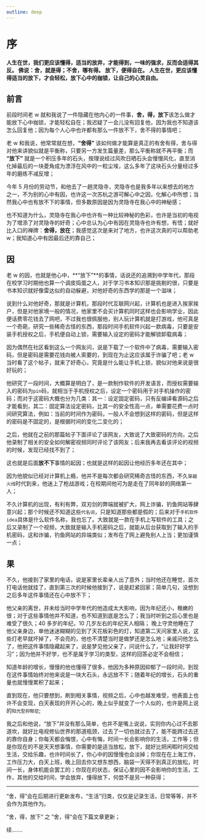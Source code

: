 ```yaml
---
outline: deep
---
```


# 序

**人生在世，我们更应该懂得，适当的放弃，才能得到，一味的强求，反而会适得其反。 佛说：舍，就是得；不舍，哪有得。 放下，便得自在。 人生在世，更应该懂得适当的放下，才会轻松，放下心中的枷锁，让自己的心灵自由。**

## 前言

前段时间老 w 就和我说了一件隐藏在他内心的一件事，**舍，得，放下**该怎么做才能放下心中枷锁，才能轻松自在；我迟疑了一会儿没有回复他，因为我也不知道该怎么回复他；因为每个人心中也许都有那么一件放不下，舍不得的事情吧；

老 w 和我说，他常常就在想，**“舍得”** 该如何做才能算是真正的有舍有得，舍与得对他来讲貌似就是平衡称，只要另一方发生篇量差，那么平衡称就不再平衡；而 **“放下”** 就是一个积压多年的石头，按理说经过风吹日晒石头会慢慢风化，直至消化掉最后的一块菱角成为漂浮在风中的一粒尘埃，这么多年了这块石头分量经过多年的磨练不减反增；

今年 5 月份的劳动节，和他去了一趟灵隐寺，灵隐寺也是我多年以来想去的地方之一，不为别的心中有因，也许这一次苏杭之游可解心中之因，化解心中所想；当然我心中也有放不下的事情，但多数原因是因为灵隐寺在我心中的神秘感；

也不知道为什么，灵隐寺在我心中也许有一种比较神秘的色彩，也许是当初的电视为了增添了对灵隐寺的好奇；心中总认为心中有因在灵隐寺也许有想，有悟；就好比入口的禅牌：**舍得，放在**；我感觉这次是来对了地方，也许这次真的可以帮助老 w；我知道心中有因最后还的靠自己；

## 因

老 w 的因，也就是他心中，**“放下”**的事情，话说还的追溯到中学年代，那段在校学习时期他也算一个调皮捣蛋之人，对于学习书本知识那是挑剔的很，只要是书本知识就好像雷达似的自动躲避，对他好奇的东西学的那是一个滋味；

说到什么对他好奇，那就是计算机，那段时代互联网兴起，计算机也是进入挨家挨户，但是对他家境一般的情况，他家里不会买计算机同时这样也会影响学业，因此便话费零花钱去了网吧，不过我也很佩服他，别人玩计算机就是打游戏，他可真是一个奇葩，研究一些稀奇古怪的东西，那段时间手机软件兴起一款病毒，只要是安装手机授权之后，手机便自动上锁，需要输入设定的密码才能解锁卸载病毒；

因为偶然在社区看到这么一个网友问，说是下载了一个软件中了病毒，需要输入密码，但是密码是需要花钱向被人索要的，到现在为止这应该属于诈骗了吧；老 w 当时看了这个帖子，就来了好奇心，究竟是什么能让手机上锁，貌似对他来说是很好玩的；

他研究了一段时间，大概算是明白了，是一款制作软件的开发语言，而授权需要输入的密码为`pin`码，就相当于手机授权之后，设定一个密码用于对手机操作的密码；而对于这密码大概也分为几类：其一：设定固定密码，只有反编译看源码之后才能看到，其二：固定算法设定密码，比其一的安全性高一点，单需要花费一点时间研究算法，例如：当前的时间作为密码，一般人不会想到这样的密码，但是这样的密码是不固定的，是根据时间的变化二变化的；

之后，他就在之前的那篇帖子下面评论了该网友，大致说了大致密码的方向，之后他录制了相关的安全如何解密视频同时评论了该网友；后来我再去看该评论的视频的时候，发现已经找不到了；

这也就是后面**放不下**事情的起因；也就是这样的起因让他经历多年还在其中；

因为他貌似已经对计算机上瘾，他并不是每次都会研究稀奇古怪的东西，不久`穿越火线`时代到来，他迷上了枪战游戏；在校期间他可为是走在了同年龄的网络第一人；

不久计算机的出现，有利有弊，双刃剑的弊端就被扩大，网上诈骗，钓鱼网站等肆意兴起；那个时候还不知道这些`代名词`，只是知道那些都是假的；后来对于`手机软件idea`具体是什么软件名称，我也忘了。大致就是一款在手机上写软件的工具；之后又录制了一个视频，大致就是输入手机密码之后，就能从后台获取到了输入的手机密码，这和诈骗，钓鱼网站的异端类似；发布在了网上避免别人上当；更加谨慎一点；

## 果

不久，他接到了家里的电话，说是家里长辈亲人出了意外；当时他还在睡觉，首次打电话他就挂了，直到第三次的时候他接到了，说是赶紧回家；简单几句，没想到之后多年这件事情还在心中放不下；

他父亲的离世，并未给当时中学年代的他造成太大影响，因为年纪还小，稚嫩的很；对于这些事情他并不知道，也不知道到底是怎么了；我当时听到之后心里也是难受了很久；40 多岁的年纪，10 几岁左右的年纪天人相隔；
晚上守灵他睡在了他父亲身边，单他迷迷糊糊的见到了天花板彩色的灯，知道第二天问家里人说，这些灯老早就坏掉了，不会亮的，他也不清楚当时是做梦还是怎么地；亲戚问他怎么了，他把这件事情隐藏起来了，说是梦见他父亲了，问说什么了，“让我好好学习”；因为他并不好学，也不是属于学习的类型，这样的回答必定不会相信；

知道年龄的增长，慢慢的他也懂得了很多，他因为多种原因抑郁了一段时间，到现在这件事情始终对他来说是一块大石头，永远放不下；随着年纪的增长，石头的重量也就慢慢累积了起来；

直到现在，他只要想到，刷到相关事情，视频之后，心中也越发难受，他表面上也许不会变现，白天表现的开开心心的，晚上似乎就变了一个人似的，也许是网上说的`阳光型抑郁症`;

我之后和他说，“放下”并没有那么简单，也并不是嘴上说说，实则你内心过不去那道坎，就好比电视修仙世界的那道瓶颈，过去了一切也就过去了，能不能跨过去还的靠你自身；你每天都会悔恨，心中有悔，时间一长会影响你的生活，工作等；但是你现在的不是天天想事情，你需要的是适当放松，放下，就好比把闲暇时间交给生活，交给乐趣，也许时间长了，你心中的因慢慢也会淡掉；你现在在上海工作，工作压力大，白天上班，晚上回去你又想东想西，脑袋一天得不到真正的放松，时间一长，身体机能会罢工的；你现在的状态，保证心里的因不会影响你的生活，工作，其他的交给时间，学会放弃，懂得放下，何尝不是另一种获得；

---

“舍，得”会在后期进行更新发布，“生活”归类，仅仅是记录生活，日常等等，并不会作为其他作为。

”舍，得，放下“ 之 ”舍，得“会在下篇文章更新；

续.......

